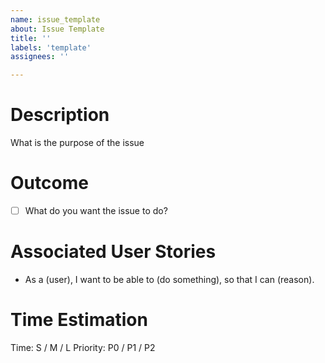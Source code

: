 ```yaml
---
name: issue_template
about: Issue Template
title: ''
labels: 'template'
assignees: ''

---
```


# Description
What is the purpose of the issue

# Outcome
- [ ] What do you want the issue to do?

# Associated User Stories
- As a (user), I want to be able to (do something), so that I can (reason).

# Time Estimation
Time: S / M / L
Priority: P0 / P1 / P2
